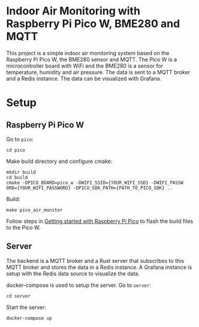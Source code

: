 # Indoor Air Monitoring with Raspberry Pi Pico W, BME280 and MQTT

This project is a simple indoor air monitoring system based on the Raspberry Pi Pico W, the BME280 sensor and MQTT. The Pico W is a microcontroller board with WiFi and the BME280 is a sensor for temperature, humidity and air pressure. The data is sent to a MQTT broker and a Redis instance. The data can be visualized with Grafana.

# Setup

## Raspberry Pi Pico W

Go to `pico`:
```
cd pico
```

Make build directory and configure cmake:
```
mkdir build
cd build
cmake -DPICO_BOARD=pico_w -DWIFI_SSID={YOUR_WIFI_SSD} -DWIFI_PASSW
ORD={YOUR_WIFI_PASSWORD} -DPICO_SDK_PATH={PATH_TO_PICO_SDK} ..
```

Build:
```
make pico_air_monitor
```

Follow steps in [Getting started with Raspberry Pi Pico](https://datasheets.raspberrypi.org/pico/getting-started-with-pico.pdf) to flash the build files to the Pico W.

## Server
The backend is a MQTT broker and a Rust server that subscribes to this MQTT broker and stores the data in a Redis instance. A Grafana instance is setup with the Redis data source to visualize the data.

docker-compose is used to setup the server. Go to `server`:
```
cd server
```
Start the server:

```
docker-compose up
```